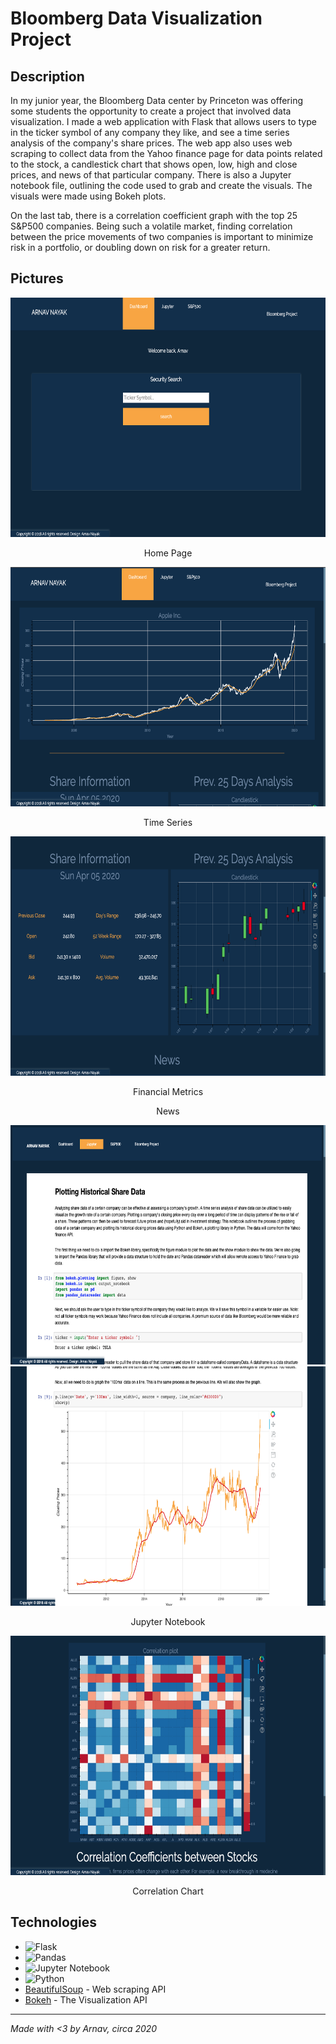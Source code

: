 # Bloomberg Data Visualization Project

## Description
In my junior year, the Bloomberg Data center by Princeton was offering some students the opportunity to create a project that involved data visualization. I made a web application with Flask that allows users to type in the ticker symbol of any company they like, and see a time series analysis of the company's share prices. The web app also uses web scraping to collect data from the Yahoo finance page for data points related to the stock, a candlestick chart that shows open, low, high and close prices, and news of that particular company. There is also a Jupyter notebook file, outlining the code used to grab and create the visuals. The visuals were made using Bokeh plots.

On the last tab, there is a correlation coefficient graph with the top 25 S&P500 companies. Being such a volatile market, finding correlation between the price movements of two companies is important to minimize risk in a portfolio, or doubling down on risk for a greater return. 

## Pictures
<div align="center">
  <img src="images/home.png" width="666" height="383">  
</div>
<p align="center">
  Home Page
</p>

<div align="center">
  <img src="images/dash1.png" width="666" height="383">  
</div>
<p align="center">
  Time Series
</p>
<div align="center">
  <img src="images/dash2.png" width="666" height="383">  
</div>
<p align="center">
  Financial Metrics
</p>

<div align="center>
  <img src="images/dash3.png" width="666" height="383">  
</div>
<p align="center">
  News
</p>
  
  <div align="center">
  <img src="images/jupyter1.png" width="666" height="383">  
  </div>
  <div align="center">
  <img src="images/jupyter2.png" width="666" height="383">  
  </div>
  <p align="center">
  Jupyter Notebook
</p>
  
  <div align="center">
  <img src="images/correlation.png" width="666" height="383">  
  </div>
  <p align="center">
  Correlation Chart
</p>

## Technologies
- ![Flask](https://img.shields.io/badge/flask-%23000.svg?style=for-the-badge&logo=flask&logoColor=white)
- ![Pandas](https://img.shields.io/badge/pandas-%23150458.svg?style=for-the-badge&logo=pandas&logoColor=white)
- ![Jupyter Notebook](https://img.shields.io/badge/jupyter-%23FA0F00.svg?style=for-the-badge&logo=jupyter&logoColor=white)
- ![Python](https://img.shields.io/badge/python-3670A0?style=for-the-badge&logo=python&logoColor=ffdd54)
- [BeautifulSoup](https://www.crummy.com/software/BeautifulSoup/bs4/doc/) - Web scraping API
- [Bokeh](https://docs.bokeh.org/en/latest/index.html) - The Visualization API

---
*Made with <3 by Arnav, circa 2020*
